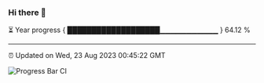 ### Hi there 👋

⏳ Year progress { ███████████████████▁▁▁▁▁▁▁▁▁▁▁ } 64.12 %

---

⏰ Updated on Wed, 23 Aug 2023 00:45:22 GMT

![Progress Bar CI](https://github.com/liununu/liununu/workflows/Progress%20Bar%20CI/badge.svg)
